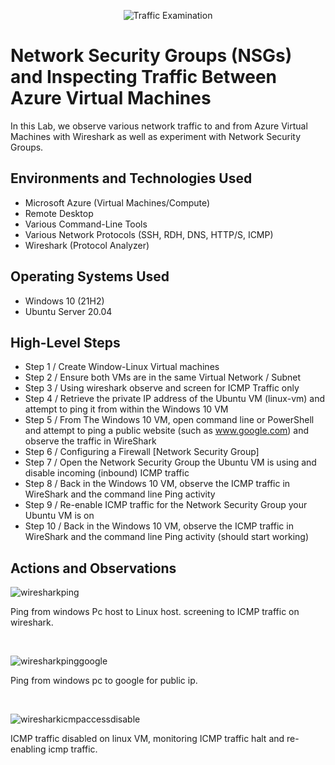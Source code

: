 <p align="center">
<img src="https://i.imgur.com/Ua7udoS.png" alt="Traffic Examination"/>
</p>

<h1>Network Security Groups (NSGs) and Inspecting Traffic Between Azure Virtual Machines</h1>
In this Lab, we observe various network traffic to and from Azure Virtual Machines with Wireshark as well as experiment with Network Security Groups. <br />


<h2>Environments and Technologies Used</h2>

- Microsoft Azure (Virtual Machines/Compute)
- Remote Desktop
- Various Command-Line Tools
- Various Network Protocols (SSH, RDH, DNS, HTTP/S, ICMP)
- Wireshark (Protocol Analyzer)

<h2>Operating Systems Used </h2>

- Windows 10 (21H2)
- Ubuntu Server 20.04

<h2>High-Level Steps</h2>

- Step 1 / Create Window-Linux Virtual machines
- Step 2 / Ensure both VMs are in the same Virtual Network / Subnet
- Step 3 / Using wireshark observe and screen for ICMP Traffic only
- Step 4 / Retrieve the private IP address of the Ubuntu VM (linux-vm) and attempt to ping it from within the Windows 10 VM
- Step 5 / From The Windows 10 VM, open command line or PowerShell and attempt to ping a public website (such as www.google.com) and observe the traffic in WireShark
- Step 6 / Configuring a Firewall [Network Security Group]
- Step 7 / Open the Network Security Group the Ubuntu VM is using and disable incoming (inbound) ICMP traffic
- Step 8 / Back in the Windows 10 VM, observe the ICMP traffic in WireShark and the command line Ping activity
- Step 9 / Re-enable ICMP traffic for the Network Security Group your Ubuntu VM is on
- Step 10 / Back in the Windows 10 VM, observe the ICMP traffic in WireShark and the command line Ping activity (should start working)



<h2>Actions and Observations</h2>

<p>
  
![wiresharkping](https://github.com/user-attachments/assets/fe0d6592-cd64-4083-b774-a5f21a4bc692)

</p>
<p>
Ping from windows Pc host to Linux host. screening to ICMP traffic on wireshark.
</p>
<br />

<p>
  
![wiresharkpinggoogle](https://github.com/user-attachments/assets/282a5b5b-8bbc-43f6-86d8-cb029e36fbfa)

</p>
<p>
Ping from windows pc to google for public ip.
</p>
<br />

<p>
  
![wiresharkicmpaccessdisable](https://github.com/user-attachments/assets/9b7a1702-20a7-4e79-90e2-6ef713dd4ffb)

</p>
<p>
ICMP traffic disabled on linux VM, monitoring ICMP traffic halt and re-enabling icmp traffic. 
</p>
<br />
